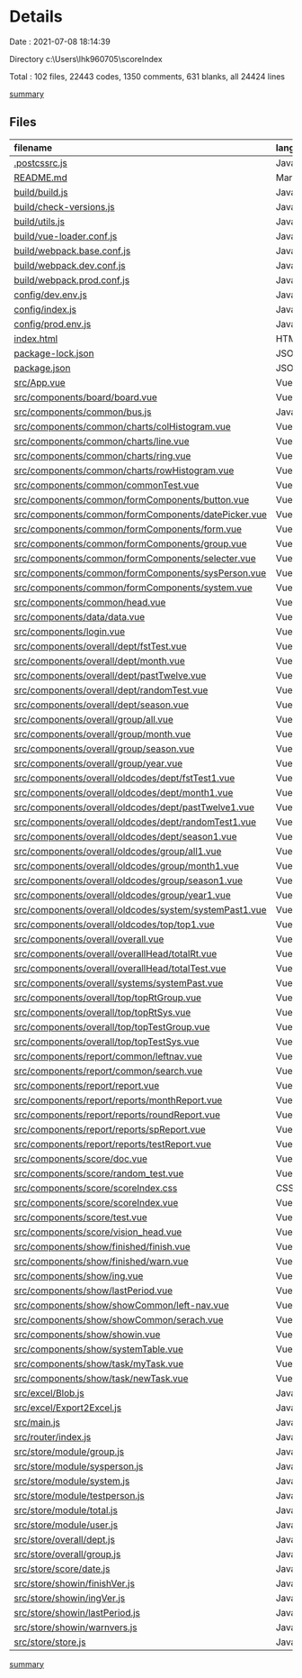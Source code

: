 # Details

Date : 2021-07-08 18:14:39

Directory c:\Users\lhk960705\scoreIndex

Total : 102 files,  22443 codes, 1350 comments, 631 blanks, all 24424 lines

[summary](results.md)

## Files
| filename | language | code | comment | blank | total |
| :--- | :--- | ---: | ---: | ---: | ---: |
| [.postcssrc.js](/.postcssrc.js) | JavaScript | 7 | 2 | 2 | 11 |
| [README.md](/README.md) | Markdown | 14 | 0 | 8 | 22 |
| [build/build.js](/build/build.js) | JavaScript | 35 | 0 | 7 | 42 |
| [build/check-versions.js](/build/check-versions.js) | JavaScript | 45 | 0 | 10 | 55 |
| [build/utils.js](/build/utils.js) | JavaScript | 80 | 5 | 17 | 102 |
| [build/vue-loader.conf.js](/build/vue-loader.conf.js) | JavaScript | 21 | 0 | 2 | 23 |
| [build/webpack.base.conf.js](/build/webpack.base.conf.js) | JavaScript | 78 | 10 | 5 | 93 |
| [build/webpack.dev.conf.js](/build/webpack.dev.conf.js) | JavaScript | 78 | 12 | 7 | 97 |
| [build/webpack.prod.conf.js](/build/webpack.prod.conf.js) | JavaScript | 114 | 25 | 8 | 147 |
| [config/dev.env.js](/config/dev.env.js) | JavaScript | 6 | 0 | 2 | 8 |
| [config/index.js](/config/index.js) | JavaScript | 38 | 102 | 35 | 175 |
| [config/prod.env.js](/config/prod.env.js) | JavaScript | 4 | 0 | 1 | 5 |
| [index.html](/index.html) | HTML | 19 | 7 | 1 | 27 |
| [package-lock.json](/package-lock.json) | JSON | 11,888 | 0 | 1 | 11,889 |
| [package.json](/package.json) | JSON | 79 | 0 | 1 | 80 |
| [src/App.vue](/src/App.vue) | Vue | 44 | 5 | 6 | 55 |
| [src/components/board/board.vue](/src/components/board/board.vue) | Vue | 9 | 0 | 4 | 13 |
| [src/components/common/bus.js](/src/components/common/bus.js) | JavaScript | 2 | 0 | 0 | 2 |
| [src/components/common/charts/colHistogram.vue](/src/components/common/charts/colHistogram.vue) | Vue | 0 | 0 | 1 | 1 |
| [src/components/common/charts/line.vue](/src/components/common/charts/line.vue) | Vue | 0 | 0 | 1 | 1 |
| [src/components/common/charts/ring.vue](/src/components/common/charts/ring.vue) | Vue | 0 | 0 | 1 | 1 |
| [src/components/common/charts/rowHistogram.vue](/src/components/common/charts/rowHistogram.vue) | Vue | 0 | 0 | 1 | 1 |
| [src/components/common/commonTest.vue](/src/components/common/commonTest.vue) | Vue | 27 | 5 | 4 | 36 |
| [src/components/common/formComponents/button.vue](/src/components/common/formComponents/button.vue) | Vue | 0 | 0 | 1 | 1 |
| [src/components/common/formComponents/datePicker.vue](/src/components/common/formComponents/datePicker.vue) | Vue | 25 | 0 | 7 | 32 |
| [src/components/common/formComponents/form.vue](/src/components/common/formComponents/form.vue) | Vue | 0 | 0 | 1 | 1 |
| [src/components/common/formComponents/group.vue](/src/components/common/formComponents/group.vue) | Vue | 36 | 0 | 2 | 38 |
| [src/components/common/formComponents/selecter.vue](/src/components/common/formComponents/selecter.vue) | Vue | 33 | 6 | 3 | 42 |
| [src/components/common/formComponents/sysPerson.vue](/src/components/common/formComponents/sysPerson.vue) | Vue | 25 | 0 | 3 | 28 |
| [src/components/common/formComponents/system.vue](/src/components/common/formComponents/system.vue) | Vue | 31 | 0 | 4 | 35 |
| [src/components/common/head.vue](/src/components/common/head.vue) | Vue | 86 | 3 | 9 | 98 |
| [src/components/data/data.vue](/src/components/data/data.vue) | Vue | 258 | 19 | 6 | 283 |
| [src/components/login.vue](/src/components/login.vue) | Vue | 64 | 5 | 6 | 75 |
| [src/components/overall/dept/fstTest.vue](/src/components/overall/dept/fstTest.vue) | Vue | 110 | 18 | 5 | 133 |
| [src/components/overall/dept/month.vue](/src/components/overall/dept/month.vue) | Vue | 131 | 26 | 16 | 173 |
| [src/components/overall/dept/pastTwelve.vue](/src/components/overall/dept/pastTwelve.vue) | Vue | 146 | 33 | 10 | 189 |
| [src/components/overall/dept/randomTest.vue](/src/components/overall/dept/randomTest.vue) | Vue | 87 | 16 | 5 | 108 |
| [src/components/overall/dept/season.vue](/src/components/overall/dept/season.vue) | Vue | 137 | 21 | 15 | 173 |
| [src/components/overall/group/all.vue](/src/components/overall/group/all.vue) | Vue | 143 | 25 | 14 | 182 |
| [src/components/overall/group/month.vue](/src/components/overall/group/month.vue) | Vue | 144 | 26 | 13 | 183 |
| [src/components/overall/group/season.vue](/src/components/overall/group/season.vue) | Vue | 153 | 27 | 13 | 193 |
| [src/components/overall/group/year.vue](/src/components/overall/group/year.vue) | Vue | 143 | 25 | 14 | 182 |
| [src/components/overall/oldcodes/dept/fstTest1.vue](/src/components/overall/oldcodes/dept/fstTest1.vue) | Vue | 75 | 8 | 3 | 86 |
| [src/components/overall/oldcodes/dept/month1.vue](/src/components/overall/oldcodes/dept/month1.vue) | Vue | 98 | 45 | 15 | 158 |
| [src/components/overall/oldcodes/dept/pastTwelve1.vue](/src/components/overall/oldcodes/dept/pastTwelve1.vue) | Vue | 149 | 11 | 6 | 166 |
| [src/components/overall/oldcodes/dept/randomTest1.vue](/src/components/overall/oldcodes/dept/randomTest1.vue) | Vue | 75 | 2 | 4 | 81 |
| [src/components/overall/oldcodes/dept/season1.vue](/src/components/overall/oldcodes/dept/season1.vue) | Vue | 101 | 52 | 10 | 163 |
| [src/components/overall/oldcodes/group/all1.vue](/src/components/overall/oldcodes/group/all1.vue) | Vue | 136 | 59 | 6 | 201 |
| [src/components/overall/oldcodes/group/month1.vue](/src/components/overall/oldcodes/group/month1.vue) | Vue | 138 | 61 | 10 | 209 |
| [src/components/overall/oldcodes/group/season1.vue](/src/components/overall/oldcodes/group/season1.vue) | Vue | 142 | 60 | 10 | 212 |
| [src/components/overall/oldcodes/group/year1.vue](/src/components/overall/oldcodes/group/year1.vue) | Vue | 136 | 61 | 12 | 209 |
| [src/components/overall/oldcodes/system/systemPast1.vue](/src/components/overall/oldcodes/system/systemPast1.vue) | Vue | 85 | 2 | 5 | 92 |
| [src/components/overall/oldcodes/top/top1.vue](/src/components/overall/oldcodes/top/top1.vue) | Vue | 52 | 1 | 3 | 56 |
| [src/components/overall/overall.vue](/src/components/overall/overall.vue) | Vue | 213 | 19 | 8 | 240 |
| [src/components/overall/overallHead/totalRt.vue](/src/components/overall/overallHead/totalRt.vue) | Vue | 68 | 6 | 7 | 81 |
| [src/components/overall/overallHead/totalTest.vue](/src/components/overall/overallHead/totalTest.vue) | Vue | 68 | 6 | 7 | 81 |
| [src/components/overall/systems/systemPast.vue](/src/components/overall/systems/systemPast.vue) | Vue | 168 | 21 | 10 | 199 |
| [src/components/overall/top/topRtGroup.vue](/src/components/overall/top/topRtGroup.vue) | Vue | 60 | 4 | 7 | 71 |
| [src/components/overall/top/topRtSys.vue](/src/components/overall/top/topRtSys.vue) | Vue | 57 | 3 | 5 | 65 |
| [src/components/overall/top/topTestGroup.vue](/src/components/overall/top/topTestGroup.vue) | Vue | 57 | 3 | 5 | 65 |
| [src/components/overall/top/topTestSys.vue](/src/components/overall/top/topTestSys.vue) | Vue | 57 | 3 | 5 | 65 |
| [src/components/report/common/leftnav.vue](/src/components/report/common/leftnav.vue) | Vue | 61 | 8 | 5 | 74 |
| [src/components/report/common/search.vue](/src/components/report/common/search.vue) | Vue | 110 | 40 | 3 | 153 |
| [src/components/report/report.vue](/src/components/report/report.vue) | Vue | 42 | 6 | 3 | 51 |
| [src/components/report/reports/monthReport.vue](/src/components/report/reports/monthReport.vue) | Vue | 71 | 0 | 6 | 77 |
| [src/components/report/reports/roundReport.vue](/src/components/report/reports/roundReport.vue) | Vue | 20 | 1 | 3 | 24 |
| [src/components/report/reports/spReport.vue](/src/components/report/reports/spReport.vue) | Vue | 18 | 2 | 3 | 23 |
| [src/components/report/reports/testReport.vue](/src/components/report/reports/testReport.vue) | Vue | 19 | 1 | 3 | 23 |
| [src/components/score/doc.vue](/src/components/score/doc.vue) | Vue | 671 | 15 | 8 | 694 |
| [src/components/score/random_test.vue](/src/components/score/random_test.vue) | Vue | 229 | 15 | 9 | 253 |
| [src/components/score/scoreIndex.css](/src/components/score/scoreIndex.css) | CSS | 443 | 25 | 30 | 498 |
| [src/components/score/scoreIndex.vue](/src/components/score/scoreIndex.vue) | Vue | 832 | 85 | 18 | 935 |
| [src/components/score/test.vue](/src/components/score/test.vue) | Vue | 583 | 14 | 5 | 602 |
| [src/components/score/vision_head.vue](/src/components/score/vision_head.vue) | Vue | 243 | 0 | 3 | 246 |
| [src/components/show/finished/finish.vue](/src/components/show/finished/finish.vue) | Vue | 296 | 6 | 5 | 307 |
| [src/components/show/finished/warn.vue](/src/components/show/finished/warn.vue) | Vue | 170 | 5 | 7 | 182 |
| [src/components/show/ing.vue](/src/components/show/ing.vue) | Vue | 184 | 7 | 10 | 201 |
| [src/components/show/lastPeriod.vue](/src/components/show/lastPeriod.vue) | Vue | 522 | 67 | 8 | 597 |
| [src/components/show/showCommon/left-nav.vue](/src/components/show/showCommon/left-nav.vue) | Vue | 114 | 10 | 4 | 128 |
| [src/components/show/showCommon/serach.vue](/src/components/show/showCommon/serach.vue) | Vue | 106 | 5 | 6 | 117 |
| [src/components/show/showin.vue](/src/components/show/showin.vue) | Vue | 42 | 6 | 3 | 51 |
| [src/components/show/systemTable.vue](/src/components/show/systemTable.vue) | Vue | 167 | 3 | 9 | 179 |
| [src/components/show/task/myTask.vue](/src/components/show/task/myTask.vue) | Vue | 90 | 6 | 5 | 101 |
| [src/components/show/task/newTask.vue](/src/components/show/task/newTask.vue) | Vue | 252 | 2 | 6 | 260 |
| [src/excel/Blob.js](/src/excel/Blob.js) | JavaScript | 1 | 1 | 1 | 3 |
| [src/excel/Export2Excel.js](/src/excel/Export2Excel.js) | JavaScript | 105 | 11 | 25 | 141 |
| [src/main.js](/src/main.js) | JavaScript | 14 | 6 | 2 | 22 |
| [src/router/index.js](/src/router/index.js) | JavaScript | 133 | 6 | 6 | 145 |
| [src/store/module/group.js](/src/store/module/group.js) | JavaScript | 72 | 0 | 1 | 73 |
| [src/store/module/sysperson.js](/src/store/module/sysperson.js) | JavaScript | 59 | 2 | 0 | 61 |
| [src/store/module/system.js](/src/store/module/system.js) | JavaScript | 58 | 6 | 0 | 64 |
| [src/store/module/testperson.js](/src/store/module/testperson.js) | JavaScript | 35 | 1 | 0 | 36 |
| [src/store/module/total.js](/src/store/module/total.js) | JavaScript | 27 | 1 | 1 | 29 |
| [src/store/module/user.js](/src/store/module/user.js) | JavaScript | 121 | 13 | 3 | 137 |
| [src/store/overall/dept.js](/src/store/overall/dept.js) | JavaScript | 69 | 0 | 1 | 70 |
| [src/store/overall/group.js](/src/store/overall/group.js) | JavaScript | 45 | 0 | 1 | 46 |
| [src/store/score/date.js](/src/store/score/date.js) | JavaScript | 14 | 0 | 0 | 14 |
| [src/store/showin/finishVer.js](/src/store/showin/finishVer.js) | JavaScript | 33 | 89 | 5 | 127 |
| [src/store/showin/ingVer.js](/src/store/showin/ingVer.js) | JavaScript | 15 | 35 | 1 | 51 |
| [src/store/showin/lastPeriod.js](/src/store/showin/lastPeriod.js) | JavaScript | 46 | 0 | 6 | 52 |
| [src/store/showin/warnvers.js](/src/store/showin/warnvers.js) | JavaScript | 15 | 0 | 4 | 19 |
| [src/store/store.js](/src/store/store.js) | JavaScript | 21 | 0 | 2 | 23 |

[summary](results.md)